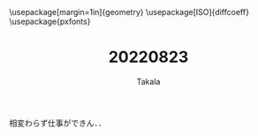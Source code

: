 ﻿---
title: 20220823
yesterday: 20220822
tomorrow: 20220824
days: 970
author: Takala
header-includes:
  - \usepackage[margin=1in]{geometry}
  - \usepackage[ISO]{diffcoeff}
  - \usepackage{pxfonts}
---



相変わらず仕事ができん．．

